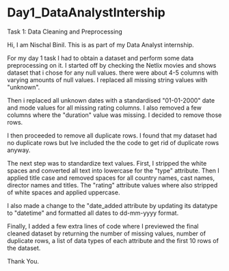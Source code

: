 # Day1_DataAnalystIntership
Task 1: Data Cleaning and Preprocessing

Hi, I am Nischal Binil. This is as part of my Data Analyst internship.

For my day 1 task I had to obtain a dataset and perform some data preprocessing on it.
I started off by checking the Netlix movies and shows dataset that i chose for any null values. there were about 4-5 columns with varying amounts of null values. I replaced all missing string values with "unknown".

Then i replaced all unknown dates with a standardised "01-01-2000" date and mode values for all missing rating columns. I also removed a few columns where the "duration" value was missing. I decided to remove those rows.

I then proceeded to remove all duplicate rows. I found that my dataset had no duplicate rows but Ive included the the code to get rid of duplicate rows anyway.

The next step was to standardize text values. First, I stripped the white spaces and converted all text into lowercase for the "type" attribute.
Then I applied title case and removed spaces for all country names, cast names, director names and titles. The "rating" attribute values where also stripped of white spaces and applied uppercase.

I also made a change to the "date_added attribute by updating its datatype to "datetime" and formatted all dates to dd-mm-yyyy format.

Finally, I added a few extra lines of code where I previewed the final cleaned dataset by returning the number of missing values, number of duplicate rows, a list of data types of each attribute and the first 10 rows of the dataset.

Thank You.


